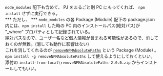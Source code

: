 
`node_modules` 配下も含めて、 PJ をまるごと別 PC にもってくれば、 `npm install` せずに実行できる。  
*** ただし、 *** `node_modules` の各 Package (Module) 配下の package.json 内には、`npm install` した時の PC 内のインストールパス(絶対パス)が "_where" プロパティとして記録されている。  
絶対パスなので、ユーザー名など個人情報が含まれる可能性があるので、消しておくのが無難。(消しても動作に影響はない)  
これを消してくれるのが [`removeNPMAbsolutePaths`](https://www.npmjs.com/package/removeNPMAbsolutePaths) という Package (Module) 。  
`npm install -g removeNPMAbsolutePaths` して使えるようにしておくといい。  
添付の `install-from-local\removeNPMAbsolutePaths-2.0.0.zip` からインストールしてもいい。
